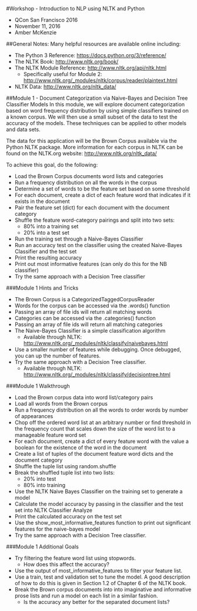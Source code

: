 #Workshop - Introduction to NLP using NLTK and Python
- QCon San Francisco 2016
- November 11, 2016
- Amber McKenzie

##General Notes:
Many helpful resources are available online including:
- The Python 3 Reference: https://docs.python.org/3/reference/
- The NLTK Book: http://www.nltk.org/book/
- The NLTK Module Reference: http://www.nltk.org/api/nltk.html
  - Specifically useful for Module 2: http://www.nltk.org/_modules/nltk/corpus/reader/plaintext.html
- NLTK Data: http://www.nltk.org/nltk_data/

##Module 1 - Document Categorization via Naive-Bayes and Decision Tree Classifier Models
In this module, we will explore document categorization based on word frequency distribution by using simple classifiers trained on a known corpus. We will then use a small subset of the data to test the accuracy of the models.  These techniques can be applied to other models and data sets.

The data for this application will be the Brown Corpus available via the Python NLTK package.  More information for each corpus in NLTK can be found on the NLTK.org website:
http://www.nltk.org/nltk_data/

To achieve this goal, do the following:
- Load the Brown Corpus documents word lists and categories
- Run a frequency distribution on all the words in the corpus
- Determine a set of words to be the feature set based on some threshold
- For each document, create a dict of each feature word that indicates if it exists in the document
- Pair the feature set (dict) for each document with the document category
- Shuffle the feature word-category pairings and split into two sets:
  - 80% into a training set
  - 20% into a test set
- Run the training set through a Naive-Bayes Classifier
- Run an accuracy test on the classifier using the created Naive-Bayes Classifier and the test set
- Print the resulting accuracy
- Print out most informative features (can only do this for the NB classifier)
- Try the same approach with a Decision Tree classifier

###Module 1 Hints and Tricks
- The Brown Corpus is a CategorizedTaggedCorpusReader
- Words for the corpus can be accessed via the .words() function
- Passing an array of file ids will return all matching words
- Categories can be accessed via the .categories() function
- Passing an array of file ids will return all matching categories
- The Naive-Bayes Classifier is a simple classification algorithm
  - Available through NLTK: http://www.nltk.org/_modules/nltk/classify/naivebayes.html
- Use a smaller number of features while debugging. Once debugged, you can up the number of features.
- Try the same approach with a Decision Tree classifier.
  - Available through NLTK: http://www.nltk.org/_modules/nltk/classify/decisiontree.html

###Module 1 Walkthrough
- Load the Brown corpus data into word list/category pairs
- Load all words from the Brown corpus
- Run a frequency distribution on all the words to order words by number of appearances
- Chop off the ordered word list at an arbitrary number or find threshold in the frequency count that scales down the size of the word list to a manageable feature word set
- For each document, create a dict of every feature word with the value a boolean for the existence of the word in the document
- Create a list of tuples of the document feature word dicts and the document category
- Shuffle the tuple list using random.shuffle
- Break the shuffled tuple list into two lists: 
  - 20% into test 
  - 80% into training
- Use the NLTK Naive Bayes Classifier on the training set to generate a model
- Calculate the model accuracy by passing in the classifier and the test set into NLTK Classifier Analyze
- Print the calculated accuracy on the test set
- Use the show_most_informative_features function to print out significant features for the naive-bayes model
- Try the same approach with a Decision Tree classifier.

###Module 1 Additional Goals
- Try filtering the feature word list using stopwords.  
  - How does this affect the accuracy?
- Use the output of most_informative_features to filter your feature list.
- Use a train, test and validation set to tune the model. A good description of how to do this is given in Section 1.2 of Chapter 6 of the NLTK book.
- Break the Brown corpus documents into into imaginative and informative prose lists and run a model on each list in a similar fashion.
  - Is the accuracy any better for the separated document lists?

